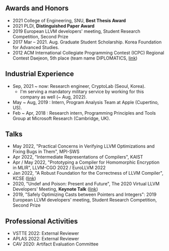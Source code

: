 ## Awards and Honors

- 2021 College of Engineering, SNU, **Best Thesis Award**
- 2021 PLDI, **Distinguished Paper Award**
- 2019 European LLVM developers' meeting, Student Research Competition, Second Prize
- 2017 Mar – 2021. Aug. Graduate Student Scholarship. Korea Foundation for Advanced Studies.
- 2012 ACM International Collegiate Programming Contest (ICPC) Regional Contest Daejeon, 5th place (team name DIPLOMATICS, [link](http://icpckorea.org/2012-daejeon/regional))

## Industrial Experience

- Sep, 2021 ~ now: Research engineer, CryptoLab (Seoul, Korea).
  * I'm serving a mandatory military service by working for this company as well (~ Aug, 2022).
- May ~ Aug, 2019 : Intern, Program Analysis Team at Apple (Cupertino, US).
- Feb ~ Apr, 2018 : Research intern, Programming Principles and Tools Group at Microsoft Research (Cambridge, UK).

## Talks

* May 2022, "Practical Concerns in Verifying LLVM Optimizations and Fixing Bugs in Them", MPI-SWS
* Apr 2022, "Intermediate Representations of Compilers", KAIST
* Apr / May 2022, "Prototyping a Compiler for Homomorphic Encryption in MLIR", LLVM-CGO 2022 / EuroLLVM 2022
* Jan 2022, "A Robust Foundation for the Correctness of LLVM Compiler", KCSE ([link](http://sigsoft.or.kr/KCSE2022/))
* 2020, "Undef and Poison: Present and Future", The 2020 Virtual LLVM Developers' Meeting, **Keynote Talk**  ([link](https://llvm.org/devmtg/2020-09/schedule/))
* 2019, "Safely Optimizing Casts between Pointers and Integers": 2019 European LLVM developers' meeting, Student Research Competition, Second Prize

## Professional Activities

- VSTTE 2022: External Reviewer
- APLAS 2022: External Reviewer
- CAV 2020: Artifact Evaluation Committee
